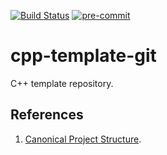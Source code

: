 [![Build Status](https://app.travis-ci.com/yyang-pplus/cpp-template-git.svg?branch=master)](https://app.travis-ci.com/yyang-pplus/cpp-template-git) [![pre-commit](https://img.shields.io/badge/pre--commit-enabled-brightgreen?logo=pre-commit&logoColor=white)](https://github.com/pre-commit/pre-commit)

# cpp-template-git
C++ template repository.

## References
1. [Canonical Project Structure](http://www.open-std.org/jtc1/sc22/wg21/docs/papers/2018/p1204r0.html).
